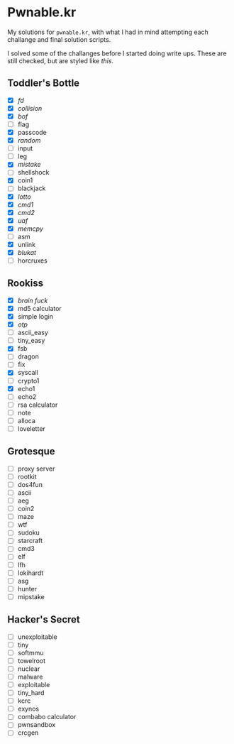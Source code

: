 # Pwnable.kr

My solutions for `pwnable.kr`, with what I had in mind attempting each challange and final solution scripts.

I solved some of the challanges before I started doing write ups. These are still checked, but are styled like *this*.

## Toddler's Bottle

* [X] *fd*
* [X] *collision*
* [X] *bof*
* [ ] flag
* [X] passcode
* [X] *random*
* [ ] input
* [ ] leg
* [X] *mistake*
* [ ] shellshock
* [X] coin1
* [ ] blackjack
* [X] *lotto*
* [X] *cmd1*
* [X] *cmd2*
* [X] *uaf*
* [X] *memcpy*
* [ ] asm
* [X] unlink
* [X] *blukat*
* [ ] horcruxes

## Rookiss

* [X] *brain fuck*
* [X] md5 calculator
* [X] simple login
* [X] *otp*
* [ ] ascii_easy
* [ ] tiny_easy
* [X] fsb
* [ ] dragon
* [ ] fix
* [X] syscall
* [ ] crypto1
* [X] echo1
* [ ] echo2
* [ ] rsa calculator
* [ ] note
* [ ] alloca
* [ ] loveletter

## Grotesque

* [ ] proxy server
* [ ] rootkit
* [ ] dos4fun
* [ ] ascii
* [ ] aeg
* [ ] coin2
* [ ] maze
* [ ] wtf
* [ ] sudoku
* [ ] starcraft
* [ ] cmd3
* [ ] elf
* [ ] lfh
* [ ] lokihardt
* [ ] asg
* [ ] hunter
* [ ] mipstake

## Hacker's Secret

* [ ] unexploitable
* [ ] tiny
* [ ] softmmu
* [ ] towelroot
* [ ] nuclear
* [ ] malware
* [ ] exploitable
* [ ] tiny_hard
* [ ] kcrc
* [ ] exynos
* [ ] combabo calculator
* [ ] pwnsandbox
* [ ] crcgen
